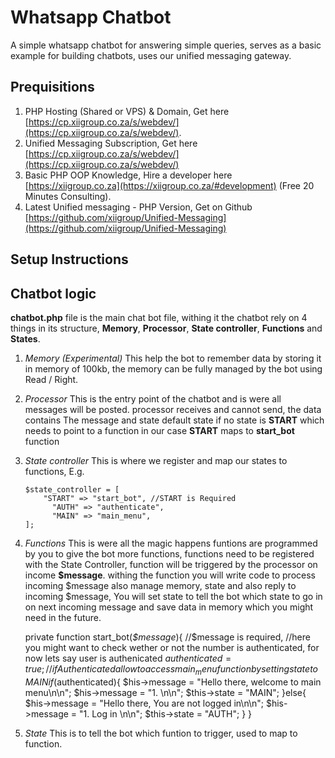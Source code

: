 # Whatsapp Chatbot
A simple whatsapp chatbot for answering simple queries, serves as a basic example for building chatbots, uses our unified messaging gateway.


## Prequisitions
1. PHP Hosting (Shared or VPS) & Domain, Get here [https://cp.xiigroup.co.za/s/webdev/](https://cp.xiigroup.co.za/s/webdev/).
2. Unified Messaging Subscription, Get here [https://cp.xiigroup.co.za/s/webdev/](https://cp.xiigroup.co.za/s/webdev/)
3. Basic PHP OOP Knowledge, Hire a developer here [https://xiigroup.co.za](https://xiigroup.co.za/#development) (Free 20 Minutes Consulting).
4. Latest Unified messaging - PHP Version, Get on Github [https://github.com/xiigroup/Unified-Messaging](https://github.com/xiigroup/Unified-Messaging)

## Setup Instructions



## Chatbot logic
**chatbot.php** file is the main chat bot file, withing it the chatbot rely on 4 things in its structure, **Memory**, **Processor**, **State controller**, **Functions** and **States**.

1. *Memory (Experimental)*
   This help the bot to remember data by storing it in memory of 100kb, the memory can be fully managed by the bot using Read / Right.

2. *Processor*
   This is the entry point of the chatbot and is were all messages will be posted. processor receives and cannot send, the data contains The message and state default state if no state is **START** which needs to point to a function in our case **START** maps to **start_bot** function
  

3. *State controller*
   This is where we register and map our states to functions, E.g.

    ```
    $state_controller = [
        "START" => "start_bot", //START is Required
    	  "AUTH" => "authenticate",
    	  "MAIN" => "main_menu",
    ];
    ````

4. *Functions*
   This is were all the magic happens funtions are programmed by you to give the bot more functions, functions need to be registered with the State Controller, function will be triggered by the processor on income **$message**.
   withing the function you will write code to process incoming $message also manage memory, state and also reply to incoming $message, You will set state to tell the bot which state to go in on next incoming message and save data in memory which you might
   need in the future.

   private function start_bot(*$message*){ //$message is required,
       //here you might want to check wether or not the number is authenticated, for now lets say user is authenicated
       $authenticated = true;
       //if Authenticated allow to access main_menu function by setting state to MAIN
       if($authenticated){
         $his->message = "Hello there, welcome to main menu\n\n";
         $his->message = "1. \n\n";
         $this->state = "MAIN";
       }else{
         $his->message = "Hello there, You are not logged in\n\n";
         $his->message = "1. Log in \n\n";
         $this->state = "AUTH";
       }
   }

6. *State*
   This is to tell the bot which funtion to trigger, used to map to function.
